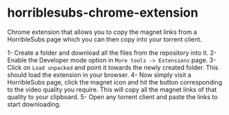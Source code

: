 # horriblesubs-chrome-extension
Chrome extension that allows you to copy the magnet links from a HorribleSubs page which you can then copy into your torrent client.


1- Create a folder and download all the files from the repository into it.
2- Enable the Developer mode option in `More tools -> Extensions` page.
3- Click on `Load unpacked` and point it towards the newly created folder. This should load the extension in your browser.
4- Now simply visit a HorribleSubs page, click the magnet icon and hit the button corresponding to the video quality you require. This will
   copy all the magnet links of that quality to your clipboard.
5- Open any torrent client and paste the links to start downloading.
